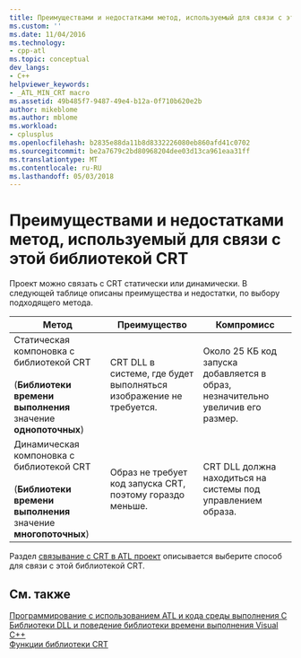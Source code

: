 ```yaml
---
title: Преимуществами и недостатками метод, используемый для связи с этой библиотекой CRT | Документы Microsoft
ms.custom: ''
ms.date: 11/04/2016
ms.technology:
- cpp-atl
ms.topic: conceptual
dev_langs:
- C++
helpviewer_keywords:
- _ATL_MIN_CRT macro
ms.assetid: 49b485f7-9487-49e4-b12a-0f710b620e2b
author: mikeblome
ms.author: mblome
ms.workload:
- cplusplus
ms.openlocfilehash: b2835e88da11b8d8332226080eb860afd41c0702
ms.sourcegitcommit: be2a7679c2bd80968204dee03d13ca961eaa31ff
ms.translationtype: MT
ms.contentlocale: ru-RU
ms.lasthandoff: 05/03/2018
---
```

# <a name="benefits-and-tradeoffs-of-the-method-used-to-link-to-the-crt"></a>Преимуществами и недостатками метод, используемый для связи с этой библиотекой CRT
Проект можно связать с CRT статически или динамически. В следующей таблице описаны преимущества и недостатки, по выбору подходящего метода.  
  
|Метод|Преимущество|Компромисс|  
|------------|-------------|--------------|  
|Статическая компоновка с библиотекой CRT<br /><br /> (**Библиотеки времени выполнения** значение **однопоточных**)|CRT DLL в системе, где будет выполняться изображение не требуется.|Около 25 КБ код запуска добавляется в образ, незначительно увеличив его размер.|  
|Динамическая компоновка с библиотекой CRT<br /><br /> (**Библиотеки времени выполнения** значение **многопоточных**)|Образ не требует код запуска CRT, поэтому гораздо меньше.|CRT DLL должна находиться на системы под управлением образа.|  
  
 Раздел [связывание с CRT в ATL проект](../atl/linking-to-the-crt-in-your-atl-project.md) описывается выберите способ для связи с этой библиотекой CRT.  
  
## <a name="see-also"></a>См. также  
 [Программирование с использованием ATL и кода среды выполнения C](../atl/programming-with-atl-and-c-run-time-code.md)   
 [Библиотеки DLL и поведение библиотеки времени выполнения Visual C++](../build/run-time-library-behavior.md)   
 [Функции библиотеки CRT](../c-runtime-library/crt-library-features.md)

